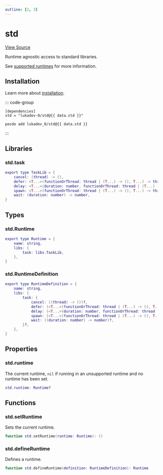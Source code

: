 ```yaml
---
outline: [2, 3]
---
```


<script setup>
import { data } from "./package-versions.data.ts";
</script>

# std

[View Source](https://github.com/lukadev-0/util.luau/blob/main/packages/std/init.luau)

Runtime agnostic access to standard libraries.

See [supported runtimes](/docs/supported-runtimes) for more information.

## Installation

Learn more about [installation](/docs/getting-started#installation).

::: code-group

```toml-vue [wally]
[dependencies]
std = "lukadev-0/std@{{ data.std }}"
```

```sh-vue [pesde]
pesde add lukadev_0/std@{{ data.std }}
```

:::

## Libraries

### std.task

```lua
export type TaskLib = {
	cancel: (thread) -> (),
	defer: <T...>(functionOrThread: thread | (T...) -> (), T...) -> thread,
	delay: <T...>(duration: number, functionOrThread: thread | (T...) -> (), T...) -> thread,
	spawn: <T...>(functionOrThread: thread | (T...) -> (), T...) -> thread,
	wait: (duration: number) -> number,
}
```

## Types

### std.Runtime

```lua
export type Runtime = {
	name: string,
	libs: {
		task: libs.TaskLib,
	},
}
```

### std.RuntimeDefinition

```lua
export type RuntimeDefinition = {
	name: string,
	libs: {
		task: {
			cancel: ((thread) -> ())?,
			defer: (<T...>(functionOrThread: thread | (T...) -> (), T...) -> thread)?,
			delay: (<T...>(duration: number, functionOrThread: thread | (T...) -> (), T...) -> thread)?,
			spawn: (<T...>(functionOrThread: thread | (T...) -> (), T...) -> thread)?,
			wait: ((duration: number) -> number)?,
		}?,
	},
}
```

## Properties

### std.runtime

The current runtime, `nil` if running in an unsupported runtime and no runtime has been set.

```lua
std.runtime: Runtime?
```

## Functions

### std.setRuntime

Sets the current runtime.

```lua
function std.setRuntime(runtime: Runtime): ()
```

### std.defineRuntime

Defines a runtime.

```lua
function std.defineRuntime(definition: RuntimeDefinition): Runtime
```
